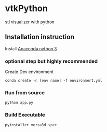 # vtkPython
stl visualizer with python
## Installation instruction

Install [Anaconda python 3](https://www.anaconda.com/download/)

### optional step but highly recommended
Create Dev environment

```
conda create -n [env name] -f environment.yml
```

### Run from source

```
python app.py
```

### Build Executable
```
pyinstaller versa3d.spec
```




